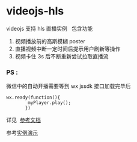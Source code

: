 # videojs-hls

videojs 支持 hls 直播实例
  包含功能

1.  视频播放前的高斯模糊 poster
2.  直播视频中断一定时间后提示用户刷新等操作
3.  视频卡住 3s 后不断重新尝试拉取直播流

### PS :

微信中的自动开播需要等到 wx jssdk 接口加载完毕后

    wx.ready(function(){
            myPlayer.play();
           })

详见  [参考文档](http://www.cnblogs.com/saysmy/p/6422678.html"微信中直播视频自动播放")

参考[实例演示](https://videojs.github.io/videojs-contrib-hls/)
